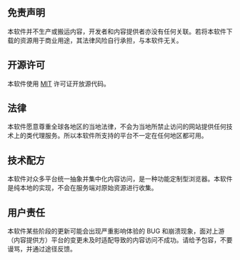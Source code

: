 ## 免责声明
本软件并不生产或搬运内容，开发者和内容提供者亦没有任何关联。若将本软件下载的资源用于商业用途，其法律风险自行承担，与本软件无关。

## 开源许可
本软件使用 [MIT](https://opensource.org/licenses/MIT) 许可证开放源代码。

## 法律
本软件愿意尊重全球各地区的当地法律，不会为当地所禁止访问的网站提供任何技术上的类代理服务。所以本软件所支持的平台不一定在任何地区都可用。

## 技术配方
本软件对众多平台统一抽象并集中化内容访问，是一种功能定制型浏览器。本软件是纯本地的实现，不会在服务端对原始资源进行收集。

## 用户责任
本软件某些阶段的更新可能会出现严重影响体验的 BUG 和崩溃现象，面对上游（内容提供方）平台的变更未及时适配导致的内容访问不成功。请给予包容，不要谩骂，并通过途径反馈。
